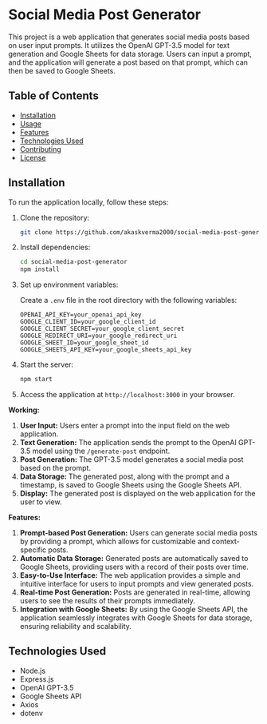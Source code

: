 # Social Media Post Generator

This project is a web application that generates social media posts based on user input prompts. It utilizes the OpenAI GPT-3.5 model for text generation and Google Sheets for data storage. Users can input a prompt, and the application will generate a post based on that prompt, which can then be saved to Google Sheets.

## Table of Contents

- [Installation](#installation)
- [Usage](#usage)
- [Features](#features)
- [Technologies Used](#technologies-used)
- [Contributing](#contributing)
- [License](#license)

## Installation

To run the application locally, follow these steps:

1. Clone the repository:

   ```bash
   git clone https://github.com/akaskverma2000/social-media-post-generator.git
   ```

2. Install dependencies:

   ```bash
   cd social-media-post-generator
   npm install
   ```

3. Set up environment variables:

   Create a `.env` file in the root directory with the following variables:

   ```plaintext
   OPENAI_API_KEY=your_openai_api_key
   GOOGLE_CLIENT_ID=your_google_client_id
   GOOGLE_CLIENT_SECRET=your_google_client_secret
   GOOGLE_REDIRECT_URI=your_google_redirect_uri
   GOOGLE_SHEET_ID=your_google_sheet_id
   GOOGLE_SHEETS_API_KEY=your_google_sheets_api_key
   ```

4. Start the server:

   ```bash
   npm start
   ```

5. Access the application at `http://localhost:3000` in your browser.

**Working:**

1. **User Input:** Users enter a prompt into the input field on the web application.
2. **Text Generation:** The application sends the prompt to the OpenAI GPT-3.5 model using the `/generate-post` endpoint.
3. **Post Generation:** The GPT-3.5 model generates a social media post based on the prompt.
4. **Data Storage:** The generated post, along with the prompt and a timestamp, is saved to Google Sheets using the Google Sheets API.
5. **Display:** The generated post is displayed on the web application for the user to view.

**Features:**

1. **Prompt-based Post Generation:** Users can generate social media posts by providing a prompt, which allows for customizable and context-specific posts.
2. **Automatic Data Storage:** Generated posts are automatically saved to Google Sheets, providing users with a record of their posts over time.
3. **Easy-to-Use Interface:** The web application provides a simple and intuitive interface for users to input prompts and view generated posts.
4. **Real-time Post Generation:** Posts are generated in real-time, allowing users to see the results of their prompts immediately.
5. **Integration with Google Sheets:** By using the Google Sheets API, the application seamlessly integrates with Google Sheets for data storage, ensuring reliability and scalability.

## Technologies Used

- Node.js
- Express.js
- OpenAI GPT-3.5
- Google Sheets API
- Axios
- dotenv
